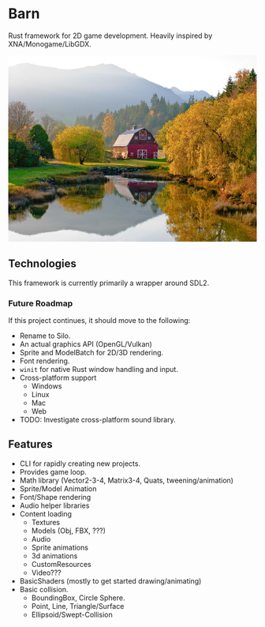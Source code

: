 # Barn

Rust framework for 2D game development. Heavily inspired by XNA/Monogame/LibGDX.

![barn](res/barn.jpg)

## Technologies

This framework is currently primarily a wrapper around SDL2.

### Future Roadmap

If this project continues, it should move to the following:

- Rename to Silo.
- An actual graphics API (OpenGL/Vulkan)
- Sprite and ModelBatch for 2D/3D rendering.
- Font rendering.
- `winit` for native Rust window handling and input.
- Cross-platform support
    - Windows
    - Linux
    - Mac
    - Web
- TODO: Investigate cross-platform sound library.

## Features

- CLI for rapidly creating new projects.
- Provides game loop.
- Math library (Vector2-3-4, Matrix3-4, Quats, tweening/animation)
- Sprite/Model Animation
- Font/Shape rendering
- Audio helper libraries
- Content loading
    - Textures
    - Models (Obj, FBX, ???) 
    - Audio
    - Sprite animations
    - 3d animations
    - CustomResources
    - Video???
- BasicShaders (mostly to get started drawing/animating)
- Basic collision.
    - BoundingBox, Circle Sphere.
    - Point, Line, Triangle/Surface
    - Ellipsoid/Swept-Collision


